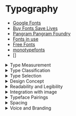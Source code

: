 # Typography

- [Google Fonts](https://fonts.google.com/)
- [Buy Fonts Save Lives](https://buyfontssavelives.com/#about)
- [Pangram Pangram Foundry](https://pangrampangram.com/)
- [Fonts in use](https://fontsinuse.com/)
- [Free Fonts](https://www.awwwards.com/awwwards/collections/free-fonts/)
- [monotypefonts](https://www.monotypefonts.com/)
- []

<details>
  <summary>Type Measurement</summary>
For the screen, you can specify type measurement using points, pixels, percentages, or em units, which is a unit of measurement in typography. An em is defined as the width of the uppercase M in the parent face and point size; for example,in 14-point type, an em is a distance of 14 points. 
</details>

<details>
  <summary>Type Classification</summary>
  
![typography](./imags/typography-1.jpg "typography")
![typography](./imags/typography-2.jpg "typography")
![typography](./imags/typography-3.jpg "typography")
</details>
  
<details>
  <summary>Type Selection</summary>

Before you choose a typeface, ```clearly define the audience, tone, personality and attitude``` of what you are trying to communicate and how you want to say it. 
#### Tips on Selecting a Typeface
- Select based on appropriateness for audience, design concept, message, communication requirements, and context.
- For large amounts of text, you need a highly readable typeface.
- select a typeface based on suitability for the purpose: editorial versus promotional versus branding.
- Notice the x-height of a typeface. A substantial or large x-height aids readability, especially on screen.
![x-height](./imags/x-height.jpg "x-height")
- ##### Check how a typeface looks across browsers.
    - See if the typeface is versatile.
    - Read reviews of the typeface and font.
    - For flexibility and unity, consider employing a type family. In a family, all the type maintains the same basic structure with variations, differentiated by slight individual characteristics.
    - Ensure sufficient value contrast between the typeface and the background.
</details>
  

<details>
  <summary>Design Concept</summary>

- Often, beginning students (and almost all nondesigners) choose typefaces for their novelty appeal rather than select a suitable
typeface to express the design concept. Every font carries meaning — ```historical, cultural, emotional — whether the designer intends it or not.```
   - Beginners tend to be attracted to typefaces that are decorative. ```They may also have little understanding of what a typeface connotes, of its history and classification.``` For example, choosing a typeface associated with a time period or style, such as art deco, carries historical and aesthetic meaning, even if you aren’t aware of it. Knowing type classifications and design history comes strongly into play when selecting a typeface. For example, would you use American
nineteenth-century wood type for a magazine article about the history of East Asia? ```Each typeface has a history, context, and classification``` — and using it communicates certain unspoken associations:   
   > Didot - 18th-century French elegance	Luxury, fashion

   ![didot](./imags/didot.png "didot")
   > Futura - Bauhaus modernism (1920s)	Clean, rational, modern

   ![futura](./imags/futura.png "futura")
   > Cooper Black - 1920s–70s Americana	Retro, friendly

   ![CooperBlack](./imags/CooperBlack.png "CooperBlack")
   > Papyrus - Ancient Middle Eastern / exoticized	Overused, cliché

   ![papyrus](./imags/Papyrus.jpg "papyrus")  
   > Wood Type - 19th-century American posters	Frontier, Western, industrial

   ![WoodType](./imags/WoodType.jpg "WoodType")
</details>
  

<details>
  <summary>Readability and Legibility</summary>

   ![Readability&Legibility](./imags/Readability&Legibility.png "Readability&Legibility")
With considerations of size, spacing, margins, color, and paper selection, contributes to readability. 
- Typefaces that are too light or too heavy may be difficult to read, especially in smaller sizes. Caution: Thin strokes are very difficult to see on screen and should be avoided for text.
- Typefaces with too much thick–thin contrast may be difficult to read if they are set very small—the thin strokes may seem to disappear.
- Condensed or expanded letters are more difficult to read (especially in small sizes). They can appear to merge together when condensed and dissociate when expanded.
- Text type set in all capitals is difficult to read. Opinions differ on whether all caps enhance or diminish readability for display type.
- Greater value contrast between type and background increases readability.
- Highly saturated colors may interfere with readability.
- People tend to read darker colors first.
</details>
  

<details>
  <summary>Integration with image</summary>

- Should the typeface share visual characteristics with the image?
- Should the typeface contrast with the characteristics of the image?
- Should the typeface be neutral (one that does not draw great attention to itself) and allow the image to drive the solution?
In such a case, the typeface would contextualize the image.
- Should the typeface dominate the solution? 
- Should the typeface carry the main communication with the image subordinate to it?
- Should the type and image operate collectively? (See Figure3-7)
- Would hand-drawn or handmade lettering or handwriting work best?
</details>
  

<details>
  <summary>Typeface Pairings</summary>
Being creative involves experimentation. Having guidelines or grasping standards allows you to critique your experiments.
Designers mix typefaces for conceptual, creative, and/or aesthetic reasons. 
There are general type rules for beginners and, perhaps, for any designer.

- #### Limit Mixing and Select for Contrast
   - Pair typefaces for distinction between display type and text type. 
      - The most common rule is to restrict designing to utilizing no more than two typefaces—one for display and one for text. 
      - For example, in print, mix a sans serif for display and a serif for readable text.
      - The obvious point of mixing faces is to add contrast, for differentiation 
      ![TypefacePairingsy](./imags/TypefacePairings-1.jpg "TypefacePairings")
      ![TypefacePairings](./imags/TypefacePairings-2.jpg "TypefacePairings")

      [fontpair](https://www.fontpair.co/)
      > In editorial design the type and image should coexist harmoniously, and one should never overpower the other. They should complement each other. Novice designers often select elaborate display typefaces that conflict with the image. A good selection of a serif and sans serif typeface that contain a corresponding italic is all that is needed
   - #### Select for Contrast and Variation
      > Serif Versus Sans Serif

      > Light Versus Bold
      
      > Regular Versus Condensed
   - #### Pair Complementary Typefaces
      > Select typefaces that have contrasting voices but similar x-heights — pair a soft voice with a bombastic voice.

      > Consider pairing a typeface with a linear quality with a typeface made from thick strokes. 

      > Consider pairing actual handwriting with an industrial typeface.
</details>
  

<details>
  <summary>Spacing </summary>
When setting type, whether it’s a big, two-word headline or a big,
two-hundred-page document, one of the most overlooked aspects
is the space between the letters, the words, the sentences and the
paragraphs. This is as important as which typeface you choose and
at what size you use it. Everyone can look at type and design with
it but it takes a real craftsperson to look at the negative space and
define the true relationship within the typography. Whether it’s
loose or tight, it has to be consistent and pleasurable, and it’s right
there, you just have to shift your attention.
                                             — Armin Vit
                                             UnderConsideration LLC
</details>
 

<details>
  <summary>Voice and Branding </summary>
- Make sure the typeface selection is appropriate for the brand or entity.
- Typeface selection can help differentiate a brand. (Caution:
Typefaces selected for a brand or group’s identity may
work in print but may not translate well to the screen—for
example, a modern classification with very thin strokes.)
- Any display typeface should support the logo, not fight with
it for attention. Maintain enough area of isolation (margins
of white space) around the logo.
- The typeface’s voice should enhance communication.
Variety
- As in print, a type family, extended family, or super family
offers a variety of weights and widths.
- Select type styles for weight and width contrast.
Selecting Typefaces for Screens
There are many typefaces for use on screen available for
dynamic download from the cloud. You can purchase web
fonts from reputable type foundries online. Many web font
purchases include a font for print as well.
</details>


